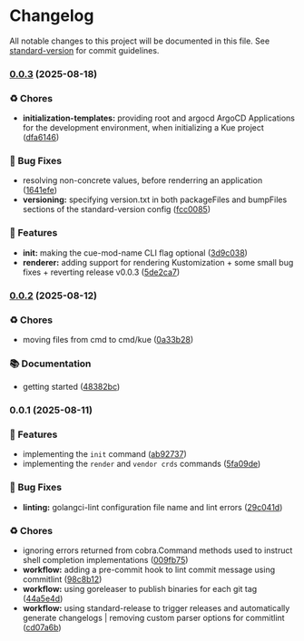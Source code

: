 # Changelog

All notable changes to this project will be documented in this file. See [standard-version](https://github.com/conventional-changelog/standard-version) for commit guidelines.

### [0.0.3](https://github.com/Archisman-Mridha/kue/compare/v0.0.2...v0.0.3) (2025-08-18)


### ♻️ Chores

* **initialization-templates:** providing root and argocd ArgoCD Applications for the development environment, when initializing a Kue project ([dfa6146](https://github.com/Archisman-Mridha/kue/commit/dfa6146e2923fa814a120b0aa3a1863dc0470632))


### 🐛 Bug Fixes

* resolving non-concrete values, before renderring an application ([1641efe](https://github.com/Archisman-Mridha/kue/commit/1641efe4414bce232c317d4678ed636d5923a09f))
* **versioning:** specifying version.txt in both packageFiles and bumpFiles sections of the standard-version config ([fcc0085](https://github.com/Archisman-Mridha/kue/commit/fcc0085fa5aa818719a2b2d4b24f34508a6b9063))


### 💫 Features

* **init:** making the cue-mod-name CLI flag optional ([3d9c038](https://github.com/Archisman-Mridha/kue/commit/3d9c038e35369d08e840a3a844c6bec2f3955d8f))
* **renderer:** adding support for rendering Kustomization + some small bug fixes + reverting release v0.0.3 ([5de2ca7](https://github.com/Archisman-Mridha/kue/commit/5de2ca7b4f4535b4c9600ed3f1c09b26e425978d))

### [0.0.2](https://github.com/Archisman-Mridha/kue/compare/v0.0.1...v0.0.2) (2025-08-12)


### ♻️ Chores

* moving files from cmd to cmd/kue ([0a33b28](https://github.com/Archisman-Mridha/kue/commit/0a33b28fd0cb479a768cf3f718ead93c598a362a))


### 📚 Documentation

* getting started ([48382bc](https://github.com/Archisman-Mridha/kue/commit/48382bc64f8b47fffd1ebb0db0f3227779405cf0))

### 0.0.1 (2025-08-11)


### 💫 Features

* implementing the `init` command ([ab92737](https://github.com/Archisman-Mridha/kue/commit/ab92737a7169bddf924c85a17ba3c835b4d284ca))
* implementing the `render` and `vendor crds` commands ([5fa09de](https://github.com/Archisman-Mridha/kue/commit/5fa09de9161e9a3bc5e1852ddbe67f9f19901bc3))


### 🐛 Bug Fixes

* **linting:** golangci-lint configuration file name and lint errors ([29c041d](https://github.com/Archisman-Mridha/kue/commit/29c041d732e76f47d9a3919055505780d3018614))


### ♻️ Chores

* ignoring errors returned from cobra.Command methods used to instruct shell completion implementations ([009fb75](https://github.com/Archisman-Mridha/kue/commit/009fb75bbabb27856ca46c9f35182688b5f19864))
* **workflow:** adding a pre-commit hook to lint commit message using commitlint ([98c8b12](https://github.com/Archisman-Mridha/kue/commit/98c8b127b320d53600894076014233fa2ebb55c3))
* **workflow:** using goreleaser to publish binaries for each git tag ([44a5e4d](https://github.com/Archisman-Mridha/kue/commit/44a5e4dbb9204bfb7c4f03394b0ba06e73541353))
* **workflow:** using standard-release to trigger releases and automatically generate changelogs | removing custom parser options for commitlint ([cd07a6b](https://github.com/Archisman-Mridha/kue/commit/cd07a6bb83a1fd21b2883617d230761818665733))
